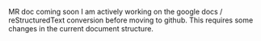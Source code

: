 MR doc coming soon
I am actively working on the google docs / reStructuredText conversion before moving to github.
This requires some changes in the current document structure.
